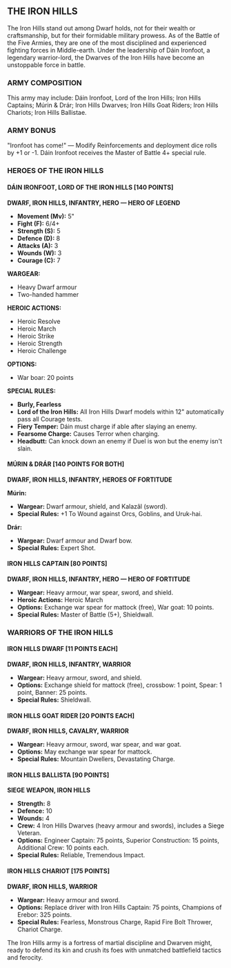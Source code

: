 ﻿## THE IRON HILLS

The Iron Hills stand out among Dwarf holds, not for their wealth or craftsmanship, but for their formidable military prowess. As of the Battle of the Five Armies, they are one of the most disciplined and experienced fighting forces in Middle-earth. Under the leadership of Dáin Ironfoot, a legendary warrior-lord, the Dwarves of the Iron Hills have become an unstoppable force in battle.

### ARMY COMPOSITION

This army may include: Dáin Ironfoot, Lord of the Iron Hills; Iron Hills Captains; Múrin & Drár; Iron Hills Dwarves; Iron Hills Goat Riders; Iron Hills Chariots; Iron Hills Ballistae.

### ARMY BONUS

"Ironfoot has come!" — Modify Reinforcements and deployment dice rolls by +1 or -1. Dáin Ironfoot receives the Master of Battle 4+ special rule.

### HEROES OF THE IRON HILLS

#### DÁIN IRONFOOT, LORD OF THE IRON HILLS [140 POINTS]
**DWARF, IRON HILLS, INFANTRY, HERO — HERO OF LEGEND**

- **Movement (Mv):** 5"
- **Fight (F):** 6/4+
- **Strength (S):** 5
- **Defence (D):** 8
- **Attacks (A):** 3
- **Wounds (W):** 3
- **Courage (C):** 7

**WARGEAR:**
- Heavy Dwarf armour
- Two-handed hammer

**HEROIC ACTIONS:**
- Heroic Resolve
- Heroic March
- Heroic Strike
- Heroic Strength
- Heroic Challenge

**OPTIONS:**
- War boar: 20 points

**SPECIAL RULES:**
- **Burly, Fearless**
- **Lord of the Iron Hills:** All Iron Hills Dwarf models within 12" automatically pass all Courage tests.
- **Fiery Temper:** Dáin must charge if able after slaying an enemy.
- **Fearsome Charge:** Causes Terror when charging.
- **Headbutt:** Can knock down an enemy if Duel is won but the enemy isn't slain.

#### MÚRIN & DRÁR [140 POINTS FOR BOTH]
**DWARF, IRON HILLS, INFANTRY, HEROES OF FORTITUDE**

**Múrin:**
- **Wargear:** Dwarf armour, shield, and Kalazâl (sword).
- **Special Rules:** +1 To Wound against Orcs, Goblins, and Uruk-hai.

**Drár:**
- **Wargear:** Dwarf armour and Dwarf bow.
- **Special Rules:** Expert Shot.

#### IRON HILLS CAPTAIN [80 POINTS]
**DWARF, IRON HILLS, INFANTRY, HERO — HERO OF FORTITUDE**

- **Wargear:** Heavy armour, war spear, sword, and shield.
- **Heroic Actions:** Heroic March
- **Options:** Exchange war spear for mattock (free), War goat: 10 points.
- **Special Rules:** Master of Battle (5+), Shieldwall.

### WARRIORS OF THE IRON HILLS

#### IRON HILLS DWARF [11 POINTS EACH]
**DWARF, IRON HILLS, INFANTRY, WARRIOR**

- **Wargear:** Heavy armour, sword, and shield.
- **Options:** Exchange shield for mattock (free), crossbow: 1 point, Spear: 1 point, Banner: 25 points.
- **Special Rules:** Shieldwall.

#### IRON HILLS GOAT RIDER [20 POINTS EACH]
**DWARF, IRON HILLS, CAVALRY, WARRIOR**

- **Wargear:** Heavy armour, sword, war spear, and war goat.
- **Options:** May exchange war spear for mattock.
- **Special Rules:** Mountain Dwellers, Devastating Charge.

#### IRON HILLS BALLISTA [90 POINTS]
**SIEGE WEAPON, IRON HILLS**

- **Strength:** 8
- **Defence:** 10
- **Wounds:** 4
- **Crew:** 4 Iron Hills Dwarves (heavy armour and swords), includes a Siege Veteran.
- **Options:** Engineer Captain: 75 points, Superior Construction: 15 points, Additional Crew: 10 points each.
- **Special Rules:** Reliable, Tremendous Impact.

#### IRON HILLS CHARIOT [175 POINTS]
**DWARF, IRON HILLS, WARRIOR**

- **Wargear:** Heavy armour and sword.
- **Options:** Replace driver with Iron Hills Captain: 75 points, Champions of Erebor: 325 points.
- **Special Rules:** Fearless, Monstrous Charge, Rapid Fire Bolt Thrower, Chariot Charge.

The Iron Hills army is a fortress of martial discipline and Dwarven might, ready to defend its kin and crush its foes with unmatched battlefield tactics and ferocity.
